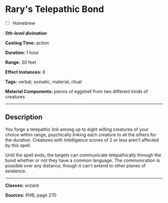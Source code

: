 # Rary's Telepathic Bond

- [ ] Homebrew

***5th-level divination***

**Casting Time:** action

**Duration:** 1 hour

**Range:** 30 feet

**Effect Instances:** 8

**Tags:** verbal, somatic, material, ritual

**Material Components:** pieces of eggshell from two different kinds of creatures

---

## Description
You forge a telepathic link among up to eight willing creatures of your choice within range, psychically linking each creature to all the others for the duration. Creatures with Intelligence scores of 2 or less aren't affected by this spell.

Until the spell ends, the targets can communicate telepathically through the bond whether or not they have a common language. The communication is possible over any distance, though it can't extend to other planes of existence.

---

**Classes:** wizard

**Sources:** PHB, page 270
